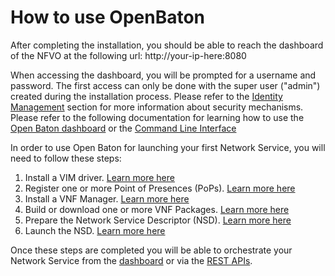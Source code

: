 # How to use OpenBaton

After completing the installation, you should be able to reach the dashboard of the NFVO at the following url: http://your-ip-here:8080

When accessing the dashboard, you will be prompted for a username and password. The first access can only be done with the super user ("admin") created during the installation process. Please refer to the [Identity Management][security] section for more information about security mechanisms. 
Please refer to the following documentation for learning how to use the [Open Baton dashboard][dashboard] or the [Command Line Interface][cli]

In order to use Open Baton for launching your first Network Service, you will need to follow these steps:

1. Install a VIM driver. [Learn more here][vim-driver]
2. Register one or more Point of Presences (PoPs). [Learn more here][vim-registration]
3. Install a VNF Manager. [Learn more here][vnfm-intro]
4. Build or download one or more VNF Packages. [Learn more here][vnf-pacakge]
5. Prepare the Network Service Descriptor (NSD). [Learn more here][ns-descriptor]
6. Launch the NSD. [Learn more here][dashboard]

Once these steps are completed you will be able to orchestrate your Network Service from the [dashboard][dashboard] or via the [REST APIs][rest-api]. 

[cli]: nfvo-how-to-use-cli
[dashboard]: nfvo-how-to-use-gui
[generic]: vnfm-generic
[juju]: vnfm-juju
[ns-descriptor]: ns-descriptor
[vim-driver]: vim-driver
[vim-registration]: vim-instance
[vnfm-intro]: vnfm-intro
[vnf-pacakge]: vnf-package
[rest-api]: http://get.openbaton.org/swagger-ui/
[security]: security


<!---
Script for open external links in a new tab
-->
<script type="text/javascript" charset="utf-8">
      // Creating custom :external selector
      $.expr[':'].external = function(obj){
          return !obj.href.match(/^mailto\:/)
                  && (obj.hostname != location.hostname);
      };
      $(function(){
        $('a:external').addClass('external');
        $(".external").attr('target','_blank');
      })
</script>
